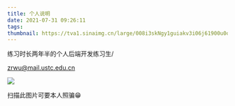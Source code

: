 ```yaml
---
title: 个人说明
date: 2021-07-31 09:26:11
tags:
thumbnail: https://tva1.sinaimg.cn/large/008i3skNgy1guiakv3i06j61900u0qhm02.jpg
---
```


练习时长两年半的个人后端开发练习生/

zrwu@mail.ustc.edu.cn

![](https://tva1.sinaimg.cn/large/008i3skNgy1gui9u6xoduj60i70gd3za02.jpg)

扫描此图片可要本人照骗😁